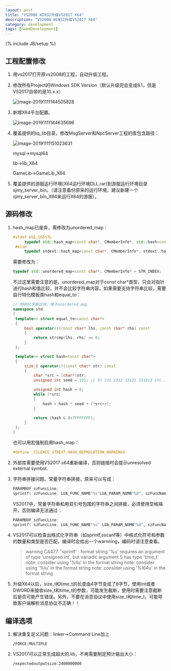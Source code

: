 ```yaml
---
layout: post
title: "VS2008 WIN32升级VS2017 X64"
description: "VS2008 WIN32升级VS2017 X64"
category: development
tags: [GameDevelopment]
---
```

{% include JB/setup %}

## 工程配置修改

1. 用vs2017打开原vs2008的工程，自动升级工程。

2. 修改所有Project的Windows SDK Version（默认升级完会变成8.1，但是VS2017自带的是10.x.x）

   ![image-20191111144505828](.\..\attachment\image-20191111144505828.png)

3. 新增X64平台配置。

   ![image-20191111144635696](.\..\attachment\image-20191111144635696.png)

4. 覆盖提供的tq_lib目录，修改MsgServer和NpcServer工程的库包含路径：

   ![image-20191111151023631](.\..\attachment\image-20191111151023631.png)

   mysql->mysql64

   lib->lib_X64

   GameLib->GameLib_X64

5. 覆盖提供的游服运行环境(X64运行环境DLL.rar)到游服运行环境目录sjmy_server_bin。（请注意备份原来的运行环境，建议新建一个sjmy_server_bin_X64来运行X64的游服）。

   

## 源码修改

1. hash_map已废弃，需修改为unordered_map：

   ```c++
   #ifdef USE_SGISTL
   		typedef std::hash_map<const char*, CMemberInfo*, std::hash<const char*>, tqstd::str_equal> STR_INDEX;
   	#else
   		typedef stdext::hash_map<const char*, CMemberInfo*, stdext::hash_compare<char const *,tqstd::str_less> > STR_INDEX;
   ```

   需要修改为：

   ```c++
   typedef std::unordered_map<const char*, CMemberInfo* > STR_INDEX;
   ```

   不过这里需要注意的是，unordered_map对于const char*类型，只会对指针进行hash和值比较，并不会比较字符串内容，如果需要支持字符串比较，需要自行特化模板类hash和equal_to：

   ```c++
   // 特例化字串比较，用于unordered_map
   namespace std
   {
   	template<> struct equal_to<const char*> 
   	{
   		bool operator()(const char* lhs, const char* rhs) const
   		{
   			return strcmp(lhs, rhs) == 0;
   		}
   	};
   
   	template<> struct hash<const char*>
   	{
   		size_t operator()(const char* str) const
   		{
   			char *src = (char*)str;
   			unsigned int seed = 131; // 31 131 1313 13131 131313 etc..
   
   			unsigned int hash = 0;
   			while (*src)
   			{
   				hash = hash * seed + (*src++);
   			}
   
   			return (hash & 0x7FFFFFFF);
   		}
   	};
   }
   ```

   也可以用宏强制启用hash_map：

   ```c++
   #define _SILENCE_STDEXT_HASH_DEPRECATION_WARNINGS
   ```

2. 外部库需要使用VS2017 x64重新编译，否则链接时会提示unresolved external symbol.

3. 字符串拼接问题。常量字符串拼接，原来可以写成：

   ```c++
   PARAMBUF szFuncLine;
   sprintf( szFuncLine, LUA_FUNC_NAME"%s"LUA_PARAM_NUMB"%d", szFuncName, nParam0 );
   ```

   VS2017中，常量字符串和用双引号包围的字符串之间拼接，必须使用空格隔开，否则编译无法通过：

   ```c++
   PARAMBUF szFuncLine;
   sprintf( szFuncLine, LUA_FUNC_NAME"%s" LUA_PARAM_NUMB"%d", szFuncName, nParam0 );
   ```

4. VS2017可以检查出格式化字符串（如sprintf,sscanf等）中格式化符号和参数的数量和类型是否匹配，编译时会给出一个warnning，编码时请注意查看。

   >  warning C4477: 'sprintf' : format string '%u' requires an argument of type 'unsigned int', but variadic argument 5 has type 'time_t'
   > note: consider using '%llu' in the format string
   > note: consider using '%Iu' in the format string
   > note: consider using '%I64u' in the format string

5. 升级X64以后，size_t和time_t的长度由4字节变成了8字节，使用int或者DWORD来接收size_t和time_t的参数，可能发生截断，使用时需要注意截断后是否可能产生错误。另外，不要在消息协议中使用size_t和time_t，可能导致客户端解析消息协议不正确！！

## 编译选项

1. 解决重复定义问题：linker->Command Line加上

   ```
   /FORCE:MULTIPLE 
   ```

   

2. VS2017可以正常生成超大的.lib，不再需要制定预计输出大小：

   ```
   /expectedoutputsize:2400000000
   ```

   